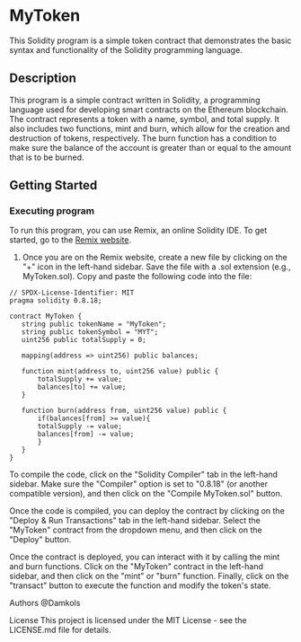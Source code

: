 # MyToken

This Solidity program is a simple token contract that demonstrates the basic syntax and functionality of the Solidity programming language.

## Description

This program is a simple contract written in Solidity, a programming language used for developing smart contracts on the Ethereum blockchain. The contract represents a token with a name, symbol, and total supply. It also includes two functions, mint and burn, which allow for the creation and destruction of tokens, respectively. The burn function has a condition to make sure the balance of the account is greater than or equal to the amount that is to be burned.

## Getting Started

### Executing program

To run this program, you can use Remix, an online Solidity IDE. To get started, go to the [Remix website](https://remix.ethereum.org/).

1. Once you are on the Remix website, create a new file by clicking on the "+" icon in the left-hand sidebar. Save the file with a .sol extension (e.g., MyToken.sol). Copy and paste the following code into the file:

```solidity
// SPDX-License-Identifier: MIT
pragma solidity 0.8.18;

contract MyToken {
   string public tokenName = "MyToken";
   string public tokenSymbol = "MYT";
   uint256 public totalSupply = 0;

   mapping(address => uint256) public balances;

   function mint(address to, uint256 value) public {
       totalSupply += value;
       balances[to] += value;
   }

   function burn(address from, uint256 value) public {
       if(balances[from] >= value){
       totalSupply -= value;
       balances[from] -= value;
       }
   }
}
```
To compile the code, click on the "Solidity Compiler" tab in the left-hand sidebar. Make sure the "Compiler" option is set to "0.8.18" (or another compatible version), and then click on the "Compile MyToken.sol" button.

Once the code is compiled, you can deploy the contract by clicking on the "Deploy & Run Transactions" tab in the left-hand sidebar. Select the "MyToken" contract from the dropdown menu, and then click on the "Deploy" button.

Once the contract is deployed, you can interact with it by calling the mint and burn functions. Click on the "MyToken" contract in the left-hand sidebar, and then click on the "mint" or "burn" function. Finally, click on the "transact" button to execute the function and modify the token's state.

Authors
@Damkols

License
This project is licensed under the MIT License - see the LICENSE.md file for details.
